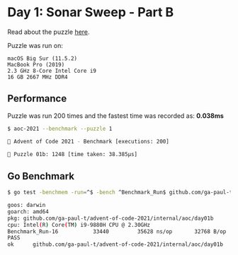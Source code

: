 # Day 1: Sonar Sweep - Part B

Read about the puzzle [here](https://adventofcode.com/2021/day/1).

Puzzle was run on:

```text
macOS Big Sur (11.5.2)
MacBook Pro (2019)
2.3 GHz 8-Core Intel Core i9
16 GB 2667 MHz DDR4
```

## Performance

Puzzle was run 200 times and the fastest time was recorded as: **0.038ms**

```sh
$ aoc-2021 --benchmark --puzzle 1

🎄 Advent of Code 2021 - Benchmark [executions: 200]

🧩 Puzzle 01b: 1248 [time taken: 38.385µs]
```

## Go Benchmark

```sh
$ go test -benchmem -run=^$ -bench ^Benchmark_Run$ github.com/ga-paul-t/advent-of-code-2021/internal/aoc/day01b

goos: darwin
goarch: amd64
pkg: github.com/ga-paul-t/advent-of-code-2021/internal/aoc/day01b
cpu: Intel(R) Core(TM) i9-9880H CPU @ 2.30GHz
Benchmark_Run-16    	   33440	     35628 ns/op	   32768 B/op	       1 allocs/op
PASS
ok  	github.com/ga-paul-t/advent-of-code-2021/internal/aoc/day01b	1.734s
```
